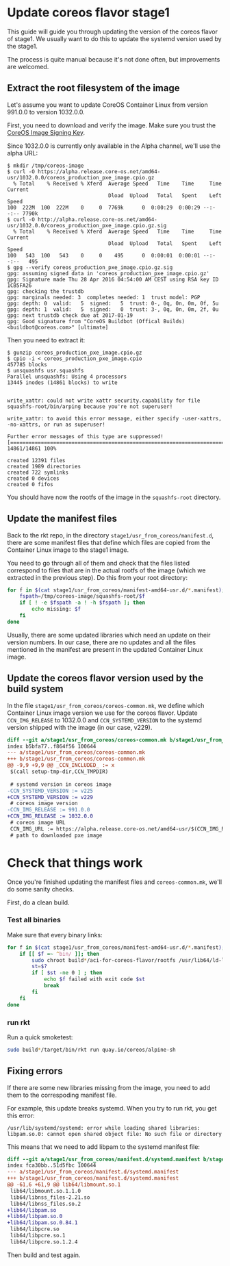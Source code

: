 # Update coreos flavor stage1

This guide will guide you through updating the version of the coreos flavor of stage1.
We usually want to do this to update the systemd version used by the stage1.

The process is quite manual because it's not done often, but improvements are welcomed.

## Extract the root filesystem of the image

Let's assume you want to update CoreOS Container Linux from version 991.0.0 to version 1032.0.0.

First, you need to download and verify the image.
Make sure you trust the [CoreOS Image Signing Key][coreos-key].

Since 1032.0.0 is currently only available in the Alpha channel, we'll use the alpha URL:

```
$ mkdir /tmp/coreos-image
$ curl -O https://alpha.release.core-os.net/amd64-usr/1032.0.0/coreos_production_pxe_image.cpio.gz
  % Total    % Received % Xferd  Average Speed   Time    Time     Time  Current
                                 Dload  Upload   Total   Spent    Left  Speed
100  222M  100  222M    0     0  7769k      0  0:00:29  0:00:29 --:--:-- 7790k
$ curl -O http://alpha.release.core-os.net/amd64-usr/1032.0.0/coreos_production_pxe_image.cpio.gz.sig
  % Total    % Received % Xferd  Average Speed   Time    Time     Time  Current
                                 Dload  Upload   Total   Spent    Left  Speed
100   543  100   543    0     0    495      0  0:00:01  0:00:01 --:--:--   495
$ gpg --verify coreos_production_pxe_image.cpio.gz.sig
gpg: assuming signed data in 'coreos_production_pxe_image.cpio.gz'
gpg: Signature made Thu 28 Apr 2016 04:54:00 AM CEST using RSA key ID 1CB5FA26
gpg: checking the trustdb
gpg: marginals needed: 3  completes needed: 1  trust model: PGP
gpg: depth: 0  valid:   5  signed:   5  trust: 0-, 0q, 0n, 0m, 0f, 5u
gpg: depth: 1  valid:   5  signed:   0  trust: 3-, 0q, 0n, 0m, 2f, 0u
gpg: next trustdb check due at 2017-01-19
gpg: Good signature from "CoreOS Buildbot (Offical Builds) <buildbot@coreos.com>" [ultimate]
```

Then you need to extract it:

```
$ gunzip coreos_production_pxe_image.cpio.gz
$ cpio -i < coreos_production_pxe_image.cpio
457785 blocks
$ unsquashfs usr.squashfs
Parallel unsquashfs: Using 4 processors
13445 inodes (14861 blocks) to write


write_xattr: could not write xattr security.capability for file squashfs-root/bin/arping because you're not superuser!

write_xattr: to avoid this error message, either specify -user-xattrs, -no-xattrs, or run as superuser!

Further error messages of this type are suppressed!
[======================================================================================================================================-] 14861/14861 100%

created 12391 files
created 1989 directories
created 722 symlinks
created 0 devices
created 0 fifos
```

You should have now the rootfs of the image in the `squashfs-root` directory.

## Update the manifest files

Back to the rkt repo, in the directory `stage1/usr_from_coreos/manifest.d`, there are some manifest files that define which files are copied from the Container Linux image to the stage1 image.

You need to go through all of them and check that the files listed correspond to files that are in the actual rootfs of the image (which we extracted in the previous step). Do this from your root directory:

```bash
for f in $(cat stage1/usr_from_coreos/manifest-amd64-usr.d/*.manifest); do
	fspath=/tmp/coreos-image/squashfs-root/$f
	if [ ! -e $fspath -a ! -h $fspath ]; then
		echo missing: $f
	fi
done
```

Usually, there are some updated libraries which need an update on their version numbers.
In our case, there are no updates and all the files mentioned in the manifest are present in the updated Container Linux image.

## Update the coreos flavor version used by the build system

In the file `stage1/usr_from_coreos/coreos-common.mk`, we define which Container Linux image version we use for the coreos flavor.
Update `CCN_IMG_RELEASE` to 1032.0.0 and `CCN_SYSTEMD_VERSION` to the systemd version shipped with the image (in our case, v229).

```diff
diff --git a/stage1/usr_from_coreos/coreos-common.mk b/stage1/usr_from_coreos/coreos-common.mk
index b5bfa77..f864f56 100644
--- a/stage1/usr_from_coreos/coreos-common.mk
+++ b/stage1/usr_from_coreos/coreos-common.mk
@@ -9,9 +9,9 @@ _CCN_INCLUDED_ := x
 $(call setup-tmp-dir,CCN_TMPDIR)
 
 # systemd version in coreos image
-CCN_SYSTEMD_VERSION := v225
+CCN_SYSTEMD_VERSION := v229
 # coreos image version
-CCN_IMG_RELEASE := 991.0.0
+CCN_IMG_RELEASE := 1032.0.0
 # coreos image URL
 CCN_IMG_URL := https://alpha.release.core-os.net/amd64-usr/$(CCN_IMG_RELEASE)/coreos_production_pxe_image.cpio.gz
 # path to downloaded pxe image
```

# Check that things work

Once you're finished updating the manifest files and `coreos-common.mk`, we'll do some sanity checks.

First, do a clean build.


### Test all binaries
Make sure that every binary links:

```bash
for f in $(cat stage1/usr_from_coreos/manifest-amd64-usr.d/*.manifest); do
	if [[ $f =~ ^bin/ ]]; then
		sudo chroot build*/aci-for-coreos-flavor/rootfs /usr/lib64/ld-linux-x86-64.so.2 --list $f >/dev/null
		st=$?
		if [ $st -ne 0 ] ; then
			echo $f failed with exit code $st
			break
		fi
	fi
done
```

### run rkt
Run a quick smoketest:

```bash
sudo build*/target/bin/rkt run quay.io/coreos/alpine-sh
```


## Fixing errors
If there are some new libraries missing from the image, you need to add them to the correspoding manifest file.

For example, this update breaks systemd.
When you try to run rkt, you get this error:

```
/usr/lib/systemd/systemd: error while loading shared libraries: libpam.so.0: cannot open shared object file: No such file or directory
```

This means that we need to add libpam to the systemd manifest file:

```diff
diff --git a/stage1/usr_from_coreos/manifest.d/systemd.manifest b/stage1/usr_from_coreos/manifest.d/systemd.manifest
index fca30bb..51d5fbc 100644
--- a/stage1/usr_from_coreos/manifest.d/systemd.manifest
+++ b/stage1/usr_from_coreos/manifest.d/systemd.manifest
@@ -61,6 +61,9 @@ lib64/libmount.so.1
 lib64/libmount.so.1.1.0
 lib64/libnss_files-2.21.so
 lib64/libnss_files.so.2
+lib64/libpam.so
+lib64/libpam.so.0
+lib64/libpam.so.0.84.1
 lib64/libpcre.so
 lib64/libpcre.so.1
 lib64/libpcre.so.1.2.4
```

Then build and test again.


[coreos-key]: https://coreos.com/security/image-signing-key/
